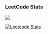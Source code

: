 <h3 align="left">LeetCode Stats</h3>

<img src="https://user-images.githubusercontent.com/73097560/115834477-dbab4500-a447-11eb-908a-139a6edaec5c.gif">

[![Leetcode Stats](https://leetcard.jacoblin.cool/abhijeet_kakade)](https://leetcode.com/abhijeet_kakade)
